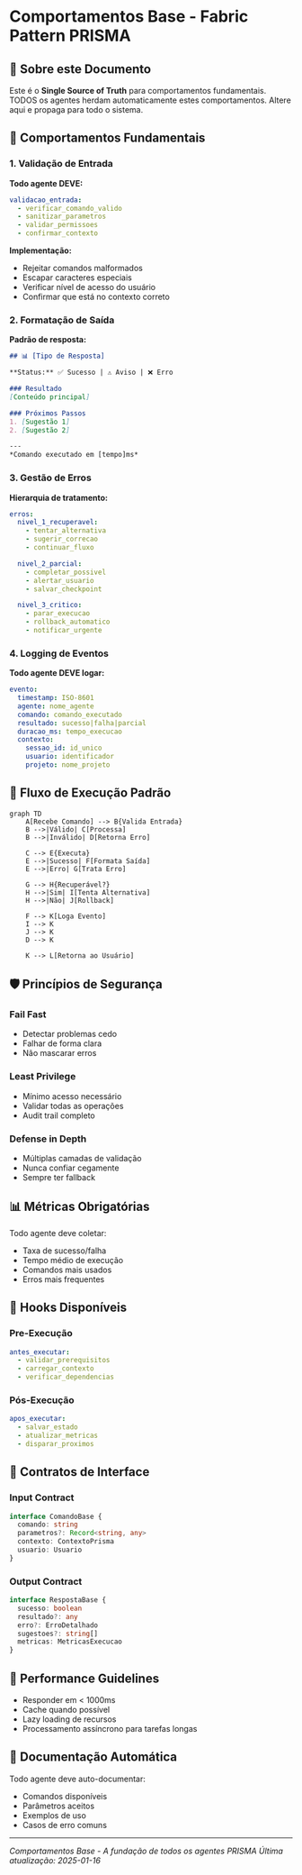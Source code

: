 # Comportamentos Base - Fabric Pattern PRISMA

## 📌 Sobre este Documento

Este é o **Single Source of Truth** para comportamentos fundamentais. TODOS os agentes herdam automaticamente estes comportamentos. Altere aqui e propaga para todo o sistema.

## 🎯 Comportamentos Fundamentais

### 1. Validação de Entrada

**Todo agente DEVE:**
```yaml
validacao_entrada:
  - verificar_comando_valido
  - sanitizar_parametros
  - validar_permissoes
  - confirmar_contexto
```

**Implementação:**
- Rejeitar comandos malformados
- Escapar caracteres especiais
- Verificar nível de acesso do usuário
- Confirmar que está no contexto correto

### 2. Formatação de Saída

**Padrão de resposta:**
```markdown
## 📊 [Tipo de Resposta]

**Status:** ✅ Sucesso | ⚠️ Aviso | ❌ Erro

### Resultado
[Conteúdo principal]

### Próximos Passos
1. [Sugestão 1]
2. [Sugestão 2]

---
*Comando executado em [tempo]ms*
```

### 3. Gestão de Erros

**Hierarquia de tratamento:**
```yaml
erros:
  nivel_1_recuperavel:
    - tentar_alternativa
    - sugerir_correcao
    - continuar_fluxo

  nivel_2_parcial:
    - completar_possivel
    - alertar_usuario
    - salvar_checkpoint

  nivel_3_critico:
    - parar_execucao
    - rollback_automatico
    - notificar_urgente
```

### 4. Logging de Eventos

**Todo agente DEVE logar:**
```yaml
evento:
  timestamp: ISO-8601
  agente: nome_agente
  comando: comando_executado
  resultado: sucesso|falha|parcial
  duracao_ms: tempo_execucao
  contexto:
    sessao_id: id_unico
    usuario: identificador
    projeto: nome_projeto
```

## 🔄 Fluxo de Execução Padrão

```mermaid
graph TD
    A[Recebe Comando] --> B{Valida Entrada}
    B -->|Válido| C[Processa]
    B -->|Inválido| D[Retorna Erro]

    C --> E{Executa}
    E -->|Sucesso| F[Formata Saída]
    E -->|Erro| G[Trata Erro]

    G --> H{Recuperável?}
    H -->|Sim| I[Tenta Alternativa]
    H -->|Não| J[Rollback]

    F --> K[Loga Evento]
    I --> K
    J --> K
    D --> K

    K --> L[Retorna ao Usuário]
```

## 🛡️ Princípios de Segurança

### Fail Fast
- Detectar problemas cedo
- Falhar de forma clara
- Não mascarar erros

### Least Privilege
- Mínimo acesso necessário
- Validar todas as operações
- Audit trail completo

### Defense in Depth
- Múltiplas camadas de validação
- Nunca confiar cegamente
- Sempre ter fallback

## 📊 Métricas Obrigatórias

Todo agente deve coletar:
- Taxa de sucesso/falha
- Tempo médio de execução
- Comandos mais usados
- Erros mais frequentes

## 🔌 Hooks Disponíveis

### Pre-Execução
```yaml
antes_executar:
  - validar_prerequisitos
  - carregar_contexto
  - verificar_dependencias
```

### Pós-Execução
```yaml
apos_executar:
  - salvar_estado
  - atualizar_metricas
  - disparar_proximos
```

## 🎯 Contratos de Interface

### Input Contract
```typescript
interface ComandoBase {
  comando: string
  parametros?: Record<string, any>
  contexto: ContextoPrisma
  usuario: Usuario
}
```

### Output Contract
```typescript
interface RespostaBase {
  sucesso: boolean
  resultado?: any
  erro?: ErroDetalhado
  sugestoes?: string[]
  metricas: MetricasExecucao
}
```

## 🚀 Performance Guidelines

- Responder em < 1000ms
- Cache quando possível
- Lazy loading de recursos
- Processamento assíncrono para tarefas longas

## 📝 Documentação Automática

Todo agente deve auto-documentar:
- Comandos disponíveis
- Parâmetros aceitos
- Exemplos de uso
- Casos de erro comuns

---

*Comportamentos Base - A fundação de todos os agentes PRISMA*
*Última atualização: 2025-01-16*